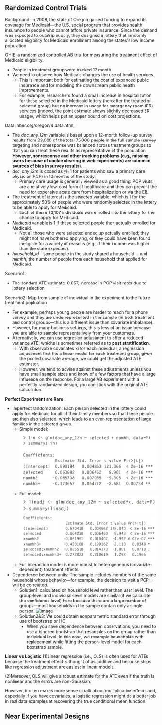 ## Randomized Control Trials
Background: In 2008, the state of Oregon gained funding to expand its coverage for Medicaid—the U.S. social program that provides health insurance to people who cannot afford private insurance. Since the demand was expected to outstrip supply, they designed a lottery that randomly allocated eligibility for Medicaid enrollment among the states's low income population.

OHIE: a randomized controlled AB trial for measuring the treatment effect of Medicaid eligibility.
- People in treatment group were tracked 12 month
- We need to observe how Medicaid changes the use of health services. 
  - This is important both for estimating the cost of expanded public insurance and for modeling the downstream public health improvements. 
  - For example, researchers found a small increase in hospitalization for those selected in the Medicaid lottery (hereafter the treated or selected group) but no increase in usage for emergency room (ER) services (indeed, the point estimate shows slightly decreased ER usage), which helps put an upper bound on cost projections.

Data: nber.org/oregon/4.data.html,
- The *doc_any_12m* variable is based upon a 12-month follow-up survey results from 23,000 of the total 75,000 people in the full sample (survey targeting and nonresponse was balanced across treatment groups so that you can treat these results as representative of the population, **However, nonresponse and other tracking problems (e.g., missing users because of cookie clearing in web experiments) are common sources of bias in survey results**).
- *doc_any_12m* is coded as yi=1 for patients who saw a primary care physician(PCP) in 12 months of the study. 
  - Primary care usage is generally viewed as a good thing: PCP visits are a relatively low-cost form of healthcare and they can prevent the need for expensive acute care from hospitalization or via the ER.
- The treatment of interest is the *selected* variable, which is 1 for the approximately 50% of people who were randomly selected in the lottery to be able to apply for Medicaid.
  - Each of these 23,107 individuals was enrolled into the lottery for the chance to apply for Medicaid. 
- *Medicaid* variable is 1 if these selected people then actually enrolled for Medicaid. 
  - Not all those who were selected ended up actually enrolled; they might not have bothered applying, or they could have been found ineligible for a variety of reasons (e.g., if their income was higher than the state expected).
- *household_id*—some people in the study shared a household— and *numhh*, the number of people from each household that applied for Medicaid.

Scenario1: 
- The sandard ATE estimate: 0.057, increase in PCP visit rates due to lottery selection

Scenario2: Map from sample of individual in the experiment to the future treatment popluation
- For example, perhaps young people are harder to reach for a phone survey and they are underrepresented in the sample (in both treatment and control groups—this is a different issue than covariate imbalance).
- However, for many business settings, this is less of an issue because you are able to sample representatively from your customers.
- Alternatively, we can use regresion adjustment to offer a reduced-variance ATE, whichs is sometimes referred as to **post stratification**.
  - With observable covariates xi for each individual, a regression adjustment first fits a linear model for each treatment group, given the pooled covariate average, we could get the adjusted ATE estimator.
  - However, we tend to advise against these adjustments unless you have small sample sizes and know of a few factors that have a large influence on the response. For a large AB experiment with a perfectly randomized design, you can stick with the original ATE calculation.

**Perfect Experiment are Rare**
- Imperfect randomization: Each person selected in the lottery could apply for Medicaid for all of their family members so that these people are then also selected, which leads to an over-representation of large families in the selected group.
  - Simple model:
![image](/pic/simple_model.png)
  - Full model:
![image](/pic/full_model.png)
  - Full interaction model is more robust to heterogeneous (covariate-dependent) treatment effects.
- Dependence between units: The sample includes members of the same household whose behavior—for example, the decision to visit a PCP—will be correlated.
  - Solution1: calculated on household level rather than user level. The group-level and individual-level models are similar(if we calculate the confidence level) here because there are a large number of groups—most households in the sample contain only a single person.
![image](/pic/household_level.png)
  - Solution2&3: We could obtain nonparametric standard error through use of bootstrap or HC
    - When you have dependence between observations, you need to use a blocked bootstrap that resamples on the group rather than individual level. In this case, we resample households with-replacement while fitting the person-level model for each bootstrap sample.

**Linear vs Logistic**
(1)Linear regression (i.e., OLS) is often used for ATEs because the treatment effect is thought of as additive and because steps like regression adjustment are easiest in linear models. 

(2)Moreover, OLS will give a robust estimate for the ATE even if the truth is nonlinear and the errors are non-Gaussian. 

However, it often makes more sense to talk about multiplicative effects and, especially if you have covariates, a logistic regression might do a better job in real data examples at recovering the true conditional mean function.

## Near Experimental Designs

